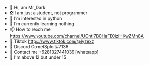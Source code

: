 - 👋 Hi, am Mr_Dark
- ❎ I am just a student, not programmer
- 👀 I’m interested in python
- 🌱 I’m currently learning nothing
- 📫 How to reach me https://www.youtube.com/channel/UCnti7B0HaFE0izlHKwZMn8A
- 🤨 Tiktok https://www.tiktok.com/@lyzexz
- 🎉 Discord CometSploit#7136
- 🐚 Contact me +6281327441039 [whatsapp]
- 🥴 I'm above 12 but under 15

